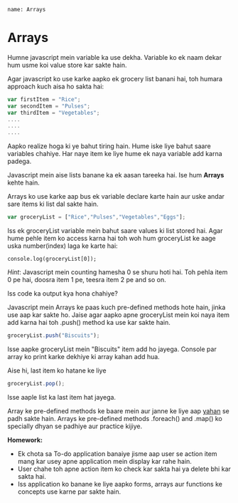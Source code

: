 ```ngMeta
name: Arrays
```

# Arrays

Humne javascript mein variable ka use dekha. Variable ko ek naam dekar hum usme koi value store kar sakte hain.

Agar javascript ko use karke aapko ek grocery list banani hai, toh humara approach kuch aisa ho sakta hai:

```javascript
var firstItem = "Rice";
var secondItem = "Pulses";
var thirdItem = "Vegetables";
....
....
....
```

Aapko realize hoga ki ye bahut tiring hain. Hume iske liye bahut saare variables chahiye. Har naye item ke liye hume ek naya variable add karna padega.

Javascript mein aise lists banane ka ek aasan tareeka hai. Ise hum **Arrays** kehte hain.

Arrays ko use karke aap bus ek variable declare karte hain aur uske andar sare items ki list dal sakte hain.

```javascript
var groceryList = ["Rice","Pulses","Vegetables","Eggs"];
```

Iss ek groceryList variable mein bahut saare values ki list stored hai. Agar hume pehle item ko access karna hai toh woh hum groceryList ke aage uska number(index) laga ke karte hai:

```
console.log(groceryList[0]);
```
*Hint*: Javascript mein counting hamesha 0 se shuru hoti hai. Toh pehla item 0 pe hai, doosra item 1 pe, teesra item 2 pe and so on.

Iss code ka output kya hona chahiye?


Javascript mein Arrays ke paas kuch pre-defined methods hote hain, jinka use aap kar sakte ho.
Jaise agar aapko apne groceryList mein koi naya item add karna hai toh .push() method ka use kar sakte hain.

```javascript
groceryList.push("Biscuits");
```
Isse aapke groceryList mein "Biscuits" item add ho jayega. Console par array ko print karke dekhiye ki array kahan add hua.

Aise hi, last item ko hatane ke liye
```javascript
groceryList.pop();
```

Isse aaple list ka last item hat jayega.


Array ke pre-defined methods ke baare mein aur janne ke liye aap [yahan](https://www.w3schools.com/js/js_array_methods.asp) se padh sakte hain.
Arrays ke pre-defined methods .foreach() and .map() ko specially dhyan se padhiye aur practice kijiye.

**Homework:**

- Ek chota sa To-do application banaiye jisme aap user se action item mang kar usey apne application mein display kar rahe hain.
- User chahe toh apne action item ko check kar sakta hai ya delete bhi kar sakta hai.
- Iss application ko banane ke liye aapko forms, arrays aur functions ke concepts use karne par sakte hain.


